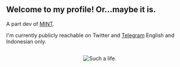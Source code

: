 ## Welcome to my profile! Or...maybe it is.

A part dev of [MINT](https://t.me/MiuiBGST).

I'm currently publicly reachable on Twitter and [Telegram](https://t.me/Rsyd58) English and Indonesian only.

##

<p align="center">
<img src="https://raw.githubusercontent.com/Rsyd58/Rsyd58/master/c537060750d51a233ffe09004df62542_7909704497578806176-transformed.web" alt="Such a life." />
</p>
